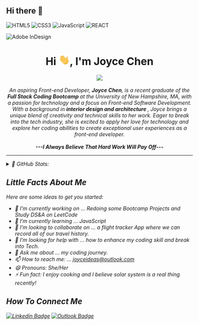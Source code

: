## Hi there 👋

![HTML5](https://img.shields.io/badge/html5-%23E34F26.svg?style=for-the-badge&logo=html5&logoColor=white)
![CSS3](https://img.shields.io/badge/css3-%231572B6.svg?style=for-the-badge&logo=css3&logoColor=white)
![JavaScript](https://img.shields.io/badge/JavaScript-323330?style=for-the-badge&logo=javascript&logoColor=F7DF1E)
![REACT](https://img.shields.io/badge/React-20232A?style=for-the-badge&logo=react&logoColor=61DAFB)

![Adobe InDesign](https://img.shields.io/badge/Adobe%20InDesign-49021F?style=for-the-badge&logo=adobeindesign&logoColor=white)

<!--[![GitHub followers](https://img.shields.io/github/followers/joyce750526?badge=Follow&style=social)](https://github.com/joyce750526/?tab=follow) -->

<h1 align="center">Hi <img src="https://raw.githubusercontent.com/ABSphreak/ABSphreak/master/gifs/Hi.gif" width="30px">, I'm Joyce Chen</h1>
<p align="center">
<a href="https://github.com/Joyce750526/readme-typing-svg"><img src="https://readme-typing-svg.herokuapp.com?lines=Front+End+Software+Developer;HTML%20|%20CSS%20|%20JavaScript%20|%20React%20Enthusiast;Aspiring+Developer&center=true&width=500&height=50"></a>
</p>

<p align="center">
<em>
An aspiring Front-end Developer, <b>Joyce Chen</b>,  is a recent graduate of the <b> Full Stack Coding Bootcamp </b> at the University of New Hampshire, MA, with a passion for technology and a focus on Front-end Software Development. With a background in <b> interior design and architecture </b>, Joyce brings a unique blend of creativity and technical skills to her work. Eager to break into the tech industry, she is excited to apply her love for technology and explore her coding abilities to create exceptional user experiences as a front-end developer.
  <br>
  <br> 
<b><i>---I Always Believe That Hard Work Will Pay Off---</i></b>
</p>

---

<details>
<summary>
 📔 GitHub Stats:
</summary>
<br>
<p align="center">
  <a href="https://github.com/Joyce750526">
    <img align="center"  height="175px" src="https://github-readme-stats.vercel.app/api?username=Joyce750526&show_icons=true&hide_border=true&title_color=94b4a4&amp&icon_color=FFFFFF&amp&text_color=FFFFFF&amp&bg_color=000000&count_private=true&include_all_commits=true"/>
  </a>
  <a href="https://github.com/Joyce750526">
    <img align="center" height="175px"  src="https://github-readme-stats.vercel.app/api/top-langs/?username=Joyce750526&text_color=FFFFFF&bg_color=000000&title_color=94b4a4&langs_count=15&layout=compact&hide_border=true" />
  </a>
</p>
</details>
<!-- ![Joyce's GitHub stats](https://github-readme-stats.vercel.app/api?username=joyce750526&show_icons=true&theme=transparent) -->


## Little Facts About Me

Here are some ideas to get you started:

- 🔭 I’m currently working on ... Redoing some Bootcamp Projects and Study DS&A on LeetCode
- 🌱 I’m currently learning ... JavaScript
- 👯 I’m looking to collaborate on ... a flight tracker App where we can record all of our travel history.
- 🤔 I’m looking for help with ... how to enhance my coding skill and break into Tech.
- 💬 Ask me about ... my coding journey.
- 📫 How to reach me: ... joyceideas@outlook.com
- 😄 Pronouns: She/Her
- ⚡ Fun fact: I enjoy cooking and I believe solar system is a real thing recently!


## How To Connect Me
[![Linkedin Badge](https://img.shields.io/badge/linkedin-%230077B5.svg?style=for-the-badge&logo=linkedin&logoColor=white&link=https://www.linkedin.com/in/cy-joycechen/)](https://www.linkedin.com/in/cy-joycechen/) 
[![Outlook Badge](https://img.shields.io/badge/Outlook-0078D4?style=for-the-badge&logoOutlook&logoColor=white)](mailto:joyceideas@outlook.com)

